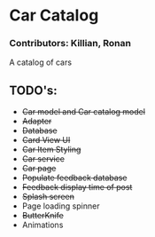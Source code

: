 # __Car Catalog__
### Contributors: Killian, Ronan
A catalog of cars

## __TODO's:__
* ~~Car model and Car catalog model~~
* ~~Adapter~~
* ~~Database~~
* ~~Card View UI~~
* ~~Car Item Styling~~
* ~~Car service~~
* ~~Car page~~
* ~~Populate feedback database~~
* ~~Feedback display time of post~~
* ~~Splash screen~~
* Page loading spinner
* ~~ButterKnife~~
* Animations

